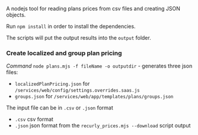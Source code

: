 A nodejs tool for reading plans prices from csv files and creating JSON objects.

Run `npm install` in order to install the dependencies.

The scripts will put the output results into the `output` folder.

### Create localized and group plan pricing

_Command_ `node plans.mjs -f fileName -o outputdir` - generates three json files:

- `localizedPlanPricing.json` for `/services/web/config/settings.overrides.saas.js`
- `groups.json` for `/services/web/app/templates/plans/groups.json`

The input file can be in `.csv` or `.json` format

- `.csv` csv format
- `.json` json format from the `recurly_prices.mjs --download` script output
